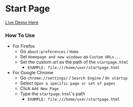 # Start Page

[Live Demo Here](https://berkinakkaya.github.io/startpage)

### How To Use

-   For Firefox
    -   Go `about:preferences` / `Home`
    -   Set `Homepage and new windows` as `Custom URLs...`
    -   Set the custom url as the path of the `startpage.html`
        -   `EXAMPLE: file:///home/user/startpage.html`
-   For Google Chrome
    -   Go `chrome://settings/` / `Search Engine` / `On startup`
    -   Select `Open a specific page or set of pages`
    -   Click `Add New Page`
    -   Type the `startpage.html`'s path
        -   `EXAMPLE: file:///home/user/startpage.html`
